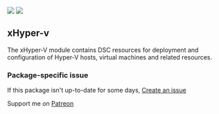 [![](https://img.shields.io/chocolatey/v/hHyper-v?color=green&label=hHyper-v)](https://chocolatey.org/packages/hHyper-v) [![](https://img.shields.io/chocolatey/dt/hHyper-v)](https://chocolatey.org/packages/hHyper-v)

## xHyper-v
The xHyper-V module contains DSC resources for deployment and configuration of Hyper-V hosts, 
virtual machines and related resources.

### Package-specific issue
If this package isn't up-to-date for some days, [Create an issue](https://github.com/tunisiano187/Chocolatey-packages/issues/new/choose)

Support me on [Patreon](https://www.patreon.com/bePatron?u=39585820)